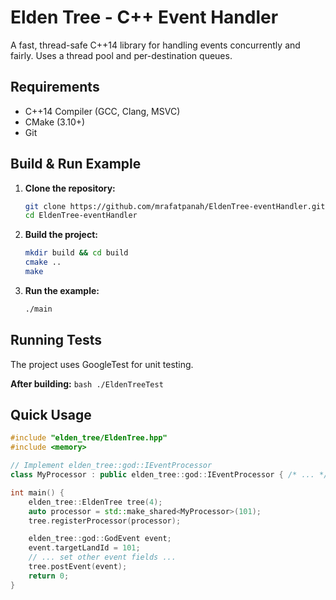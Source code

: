 # Elden Tree - C++ Event Handler

A fast, thread-safe C++14 library for handling events concurrently and fairly. Uses a thread pool and per-destination queues.

## Requirements

* C++14 Compiler (GCC, Clang, MSVC)
* CMake (3.10+)
* Git

## Build & Run Example

1.  **Clone the repository:**
    ```bash
    git clone https://github.com/mrafatpanah/EldenTree-eventHandler.git
    cd EldenTree-eventHandler
    ```
2.  **Build the project:**
    ```bash
    mkdir build && cd build
    cmake ..
    make
    ```

3.  **Run the example:**
    ```bash
    ./main
    ```

## Running Tests

The project uses GoogleTest for unit testing.

**After building:**
    ```bash
    ./EldenTreeTest
    ```

## Quick Usage

```cpp
#include "elden_tree/EldenTree.hpp"
#include <memory>

// Implement elden_tree::god::IEventProcessor
class MyProcessor : public elden_tree::god::IEventProcessor { /* ... */ };

int main() {
    elden_tree::EldenTree tree(4);
    auto processor = std::make_shared<MyProcessor>(101);
    tree.registerProcessor(processor);

    elden_tree::god::GodEvent event;
    event.targetLandId = 101;
    // ... set other event fields ...
    tree.postEvent(event);
    return 0;
}
```